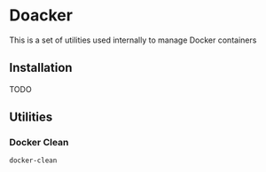 # Doacker

This is a set of utilities used internally to manage Docker containers

## Installation

TODO

## Utilities

### Docker Clean

    docker-clean

